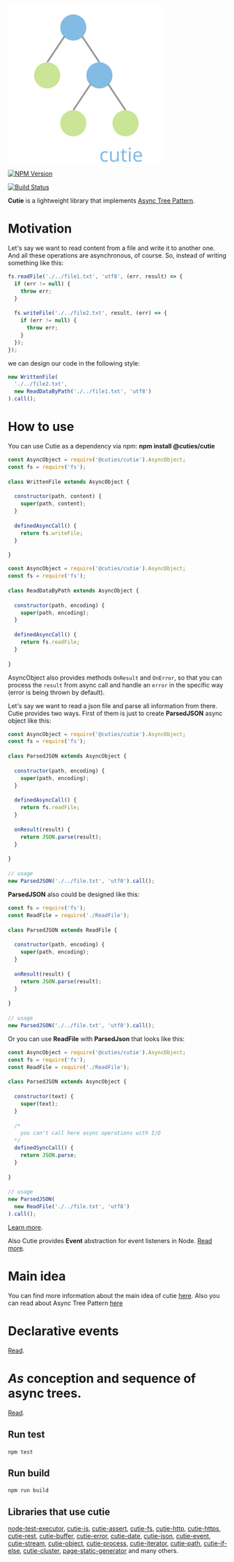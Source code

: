 <img src="https://github.com/Guseyn/logos/raw/master/cutie.svg?sanitize=true">

[![NPM Version][npm-image]][npm-url]

[![Build Status](https://travis-ci.org/Guseyn/cutie.svg?branch=master)](https://travis-ci.org/Guseyn/cutie)

<b>Cutie</b> is a lightweight library that implements [Async Tree Pattern](https://github.com/Guseyn/async-tree-patern/blob/master/Async_Tree_Patern.pdf).

# Motivation
Let's say we want to read content from a file and write it to another one. And all these operations are asynchronous, of course. So, instead of writing something like this:
```js
fs.readFile('./../file1.txt', 'utf8', (err, result) => {
  if (err != null) {
    throw err;
  }
 
  fs.writeFile('./../file2.txt', result, (err) => {
    if (err != null) {
      throw err;
    }
  });
});
```
we can design our code in the following style:
```js
new WrittenFile(
  './../file2.txt',
  new ReadDataByPath('./../file1.txt', 'utf8')
).call();
```
# How to use
You can use Cutie as a dependency via npm:
<b>npm install @cuties/cutie</b>
```js
const AsyncObject = require('@cuties/cutie').AsyncObject;
const fs = require('fs');

class WrittenFile extends AsyncObject {

  constructor(path, content) {
    super(path, content);
  }
  
  definedAsyncCall() {
    return fs.writeFile;
  }
  
}
```
```js
const AsyncObject = require('@cuties/cutie').AsyncObject;
const fs = require('fs');

class ReadDataByPath extends AsyncObject {

  constructor(path, encoding) {
    super(path, encoding);
  }
  
  definedAsyncCall() {
    return fs.readFile;
  }

}
```
AsyncObject also provides methods `OnResult` and `OnError`, so that you can process the `result` from async call and handle an `error` in the specific way (error is being thrown by default).

Let's say we want to read a json file and parse all information from there. Cutie provides two ways. First of them is just to create <b>ParsedJSON</b> async object like this:
```js
const AsyncObject = require('@cuties/cutie').AsyncObject;
const fs = require('fs');

class ParsedJSON extends AsyncObject {
  
  constructor(path, encoding) {
    super(path, encoding);
  }
  
  definedAsyncCall() {
    return fs.readFile;
  }
  
  onResult(result) {
    return JSON.parse(result);
  }

}

// usage
new ParsedJSON('./../file.txt', 'utf8').call();
```
<b>ParsedJSON</b> also could be designed like this:
```js
const fs = require('fs');
const ReadFile = require('./ReadFile');

class ParsedJSON extends ReadFile {
  
  constructor(path, encoding) {
    super(path, encoding);
  }
  
  onResult(result) {
    return JSON.parse(result);
  }

}

// usage
new ParsedJSON('./../file.txt', 'utf8').call();
```
Or you can use <b>ReadFile</b> with <b>ParsedJson</b> that looks like this:
```js
const AsyncObject = require('@cuties/cutie').AsyncObject;
const fs = require('fs');
const ReadFile = require('./ReadFile');

class ParsedJSON extends AsyncObject {

  constructor(text) {
    super(text);
  }
  
  /*
    you can't call here async operations with I/O
  */
  definedSyncCall() {
    return JSON.parse;
  }

}

// usage
new ParsedJSON(
  new ReadFile('./../file.txt', 'utf8')
).call();
```
[Learn more](http://guseyn.com/post-reconsidering-async-object-with-cutie#intro).

Also Cutie provides <b>Event</b> abstraction for event listeners in Node. [Read more](http://guseyn.com/post-event-new-abstraction-in-cutie#intro).

# Main idea

You can find more information about the main idea of cutie [here](http://guseyn.com/post-reconsidering-async-object-with-cutie#intro). Also you can read about Async Tree Pattern [here](https://github.com/Guseyn/async-tree-patern/blob/master/Async_Tree_Patern.pdf)

# Declarative events

[Read](http://guseyn.com/post-event-new-abstraction-in-cutie#intro).

# ***As*** conception and sequence of async trees.

[Read](http://guseyn.com/post-after-conception#intro).

## Run test

`npm test`

## Run build

`npm run build`

## Libraries that use cutie

[node-test-executor](https://github.com/Guseyn/node-test-executor), [cutie-is](https://github.com/Guseyn/cutie-is), [cutie-assert](https://github.com/Guseyn/cutie-assert), [cutie-fs](https://github.com/Guseyn/cutie-fs), [cutie-http](https://github.com/Guseyn/cutie-http), [cutie-https](https://github.com/Guseyn/cutie-http), [cutie-rest](https://github.com/Guseyn/cutie-rest), [cutie-buffer](https://github.com/Guseyn/cutie-buffer), [cutie-error](https://github.com/Guseyn/cutie-error), [cutie-date](https://github.com/Guseyn/cutie-date), [cutie-json](https://github.com/Guseyn/cutie-json), [cutie-event](https://github.com/Guseyn/cutie-event), [cutie-stream](https://github.com/Guseyn/cutie-stream), [cutie-object](https://github.com/Guseyn/cutie-object), [cutie-process](https://github.com/Guseyn/cutie-process), [cutie-iterator](https://github.com/Guseyn/cutie-iterator), [cutie-path](https://github.com/Guseyn/cutie-path), [cutie-if-else](https://github.com/Guseyn/cutie-if-else), [cutie-cluster](https://github.com/Guseyn/cutie-cluster), [page-static-generator](https://github.com/Guseyn/page-static-generator) and many others.

[npm-image]: https://img.shields.io/npm/v/@cuties/cutie.svg
[npm-url]: https://npmjs.org/package/@cuties/cutie
